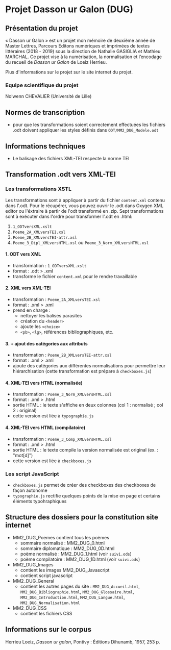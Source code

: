 # Projet Dasson ur Galon (DUG)

## Présentation du projet

« Dasson ur Galon » est un projet mon mémoire de deuxième année de Master Lettres, Parcours Éditons numériques et imprimées de textes littéraires (2018 - 2019) sous la direction de Nathalie GASIGLIA et Mathieu MARCHAL. Ce projet vise à la numérisation, la normalisation et l’encodage du recueil de *Dasson ur Galon* de Loeiz Herrieu. 

Plus d'informations sur le projet sur le site internet du projet. 

### Equipe scientifique du projet

Nolwenn CHEVALIER (Université de Lille)

## Normes de transcription

- pour que les transformations soient correctement effectuées les fichiers .odt doivent appliquer les styles définis dans `ODT/MM2_DUG_Modele.odt`

## Informations techniques

- Le balisage des fichiers XML-TEI respecte la norme TEI

## Transformation .odt vers XML-TEI


### Les transformations XSTL
Les transformations sont à appliquer à partir du fichier `content.xml` contenu dans l'.odt. Pour le récupérer, vous pouvez ouvrir le .odt dans Oxygen XML editor ou l'éxtraire à partir de l'odt transformé en .zip. 
Sept transformations sont à exécuter dans l'ordre pour transformer l'.odt en .html:

1. `1_ODTversXML.xslt`
2. `Poeme_2A_XMLversTEI.xsl`
3. `Poeme_2B_XMLversTEI-attr.xsl`
4. `Poeme_3_Dipl_XMLversHTML.xsl` ou `Poeme_3_Norm_XMLversHTML.xsl`

#### 1. ODT vers XML
- transformation : `1_ODTversXML.xslt`
- format : .odt > .xml
- transforme le fichier `content.xml` pour le rendre travaillable
#### 2. XML vers XML-TEI
- transformation : `Poeme_2A_XMLversTEI.xsl`
- format : .xml > .xml
- prend en charge : 
  - nettoyer les balises parasites
  - création du `<header>`
  - ajoute les `<choice>`
  - `<pb>`, `<lg>`, références bibliographiques, etc.
#### 3. + ajout des catégories aux attributs
- transformation : `Poeme_2B_XMLversTEI-attr.xsl`
- format : .xml > .xml
- ajoute des catégories aux différentes normalisations pour permettre leur hiérarchisation (cette transformation est prépare à `checkboxes.js`)
#### 4. XML-TEI vers HTML (normalisée)
- transformation : `Poeme_3_Norm_XMLversHTML.xsl`
- format : .xml > .html
- sortie HTML : le texte s'affiche en deux colonnes (col 1 : normalisé ; col 2 : original)
- cette version est liée à `typographie.js`
#### 4. XML-TEI vers HTML (compilatoire)
- transformation : `Poeme_3_Comp_XMLversHTML.xsl`
- format : .xml > .html
- sortie HTML : le texte compile la version normalisée est original (ex. : "mot[d]")
- cette version est liée à `checkboxes.js`

### Les script JavaScript
- `checkboxes.js` permet de créer des checkboxes des checkboxes de façon autonome
- `typographie.js` rectifie quelques points de la mise en page et certains éléments typohraphiques

## Structure des dossiers pour la constitution site internet

- MM2_DUG_Poemes contient tous les poèmes
  - sommaire normalisé : MM2_DUG_0.html
  - sommaire diplomatique : MM2_DUG_0D.html
  - poème normalisé : MM2_DUG_1.html (voir `suivi.ods`)
  - poème compilatoire : MM2_DUG_1D.html (voir `suivi.ods`)
- MM2_DUG_Images
  - contient les images
MM2_DUG_Javascript
  - contient script javascript
- MM2_DUG_General
  - contient les autres pages du site : `MM2_DUG_Accueil.html`, `MM2_DUG_Bibliographie.html`, `MM2_DUG_Glossaire.html`, `MM2_DUG_Introduction.html`, `MM2_DUG_Langue.html`, `MM2_DUG_Normalisation.html`
- MM2_DUG_CSS
  - contient les fichiers CSS
  
## Informations sur le corpus

Herrieu Loeiz, *Dasson ur galon*, Pontivy : Éditions Dihunamb, 1957, 253 p. 
